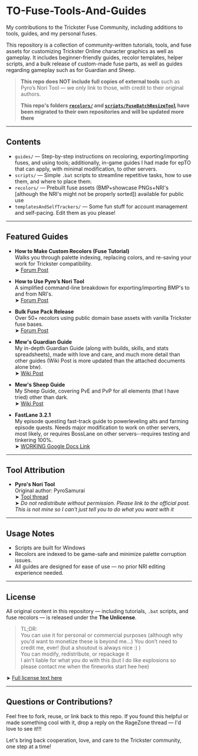# TO-Fuse-Tools-And-Guides
My contributions to the Trickster Fuse Community, including additions to tools, guides, and my personal fuses.

This repository is a collection of community-written tutorials, tools, and fuse assets for customizing Trickster Online character graphics as well as gameplay. It includes beginner-friendly guides, recolor templates, helper scripts, and a bulk release of custom-made fuse parts, as well as guides regarding gameplay such as for Guardian and Sheep.

> **This repo does NOT include full copies of external tools** such as Pyro’s Nori Tool — we only link to those, with credit to their original authors.
> 
> **This repo's folders [`recolors/`](https://github.com/mewsieworld/HappysFuses) and [`scripts/FuseBatchResizeTool`](https://github.com/mewsieworld/FuseBatchResizeTool) have been migrated to their own repositories and will be updated more there**
---

## Contents

- `guides/` — Step-by-step instructions on recoloring, exporting/importing fuses, and using tools; additionally, in-game guides I had made for epTO that can apply, with minimal modification, to other servers.
- `scripts/` — Simple `.bat` scripts to streamline repetitive tasks, how to use them, and where to place them.
- `recolors/` — Prebuilt fuse assets (BMP+showcase PNGs+NRI's [although the NRI's might not be properly sorted]) available for public use
- `templatesAndSelfTrackers/` — Some fun stuff for account management and self-pacing. Edit them as you please!
---

## Featured Guides

- **How to Make Custom Recolors (Fuse Tutorial)**  
  Walks you through palette indexing, replacing colors, and re-saving your work for Trickster compatibility.  
  ➤ [Forum Post](https://forum.ragezone.com/threads/how-to-make-custom-recolors-fuse-tutorial.1243711/)

- **How to Use Pyro’s Nori Tool**  
  A simplified command-line breakdown for exporting/importing BMP's to and from NRI's.  
  ➤ [Forum Post](https://forum.ragezone.com/threads/re-how-to-use-pyros-nori-tool.1243705/)

- **Bulk Fuse Pack Release**  
  Over 50+ recolors using public domain base assets with vanilla Trickster fuse bases.  
  ➤ [Forum Post](https://forum.ragezone.com/threads/bulk-custom-fuse-release.1243661/)

- **Mew's Guardian Guide**  
  My in-depth Guardian Guide (along with builds, skills, and stats spreadsheets), made with love and care, and much more detail than other guides (Wiki Post is more updated than the attached documents alone btw).  
  ➤ [Wiki Post](https://mewsie.world/CoraTOWiki/index.php/Mew%27s_Guardian_Guide)
  
- **Mew's Sheep Guide**  
  My Sheep Guide, covering PvE and PvP for all elements (that I have tried) other than dark.  
  ➤ [Wiki Post](https://mewsie.world/CoraTOWiki/index.php/Mew%27s_Sheep_Guide)
  
- **FastLane 3.2.1**  
  My episode questing fast-track guide to powerleveling alts and farming episode quests. Needs major modification to work on other servers, most likely, or requires BossLane on other servers--requires testing and tinkering 100%.  
  ➤ [WORKING Google Docs Link](https://docs.google.com/spreadsheets/d/1Bw6vgHLtEUMLzt15ZmEj6iQSiE_JoxbG4FgypmgN07w/)
---

## Tool Attribution

- **Pyro's Nori Tool**  
  Original author: PyroSamurai  
  ➤ [Tool thread](https://forum.ragezone.com/threads/the-nori-tool-released.1151414/)  
  ➤ *Do not redistribute without permission. Please link to the official post. This is not mine so I can't just tell you to do what you want with it*

---

## Usage Notes

- Scripts are built for Windows
- Recolors are indexed to be game-safe and minimize palette corruption issues.
- All guides are designed for ease of use — no prior NRI editing experience needed.

---

## License

All original content in this repository — including tutorials, `.bat` scripts, and fuse recolors — is released under the **The Unlicense**.

> TL;DR:  
> You can use it for personal or commercial purposes (although why you'd want to monetize these is beyond me...)
> You don’t need to credit me, ever! (but a shoutout is always nice :) )  
> You can modify, redistribute, or repackage it  
> I ain't liable for what you do with this (but I do like explosions so please contact me when the fireworks start hee hee)

➤ [Full license text here](https://unlicense.org/)

---

## Questions or Contributions?

Feel free to fork, reuse, or link back to this repo. If you found this helpful or made something cool with it, drop a reply on the RageZone thread — I'd love to see it!!!

Let's bring back cooperation, love, and care to the Trickster community, one step at a time!
